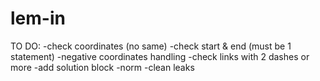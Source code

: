 # lem-in
TO DO:
-check coordinates (no same)
-check start & end (must be 1 statement)
-negative coordinates handling
-check links with 2 dashes or more
-add solution block
-norm
-clean leaks